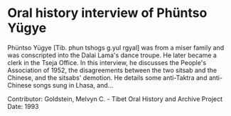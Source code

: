 # Oral history interview of Phüntso Yügye


Phüntso Yügye [Tib. phun tshogs g.yul rgyal] was from a miser family and was conscripted into the Dalai Lama's dance troupe. He later became a clerk in the Tseja Office. In this interview, he discusses the People's Association of 1952, the disagreements between the two sitsab and the Chinese, and the sitsabs' demotion. He details some anti-Taktra and anti-Chinese songs sung in Lhasa, and...


Contributor:
                        Goldstein, Melvyn C. - Tibet Oral History and Archive Project  
Date:
1993  
